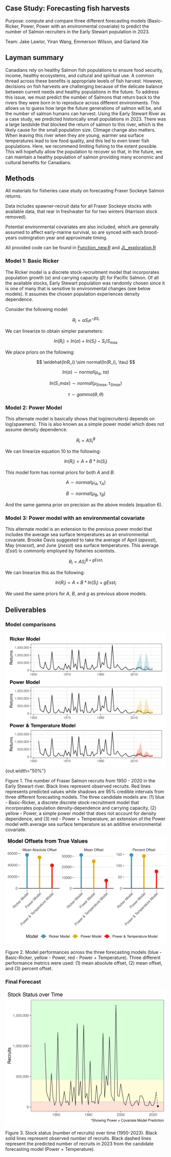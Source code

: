 ## Case Study: Forecasting fish harvests 
Purpose: compute and compare three different forecasting models (Basic-Ricker, Power, Power with an environmental covariate) to predict the number of Salmon recruiters in the Early Stewart population in 2023. 

Team: Jake Lawlor, Yiran Wang, Emmerson Wilson, and Garland Xie

## Layman summary

Canadians rely on healthy Salmon fish populations to ensure food security, income, healthy ecosystems, and cultural and spiritual use. A common thread across these benefits is appropriate levels of fish harvest. However, decisions on fish harvests are challenging because of the delicate balance between current needs and healthy populations in the future. To address this issue, we must predict the number of Salmons that return back to the rivers they were born in to reproduce across different environments. This allows us to guess how large the future generations of salmon will be, and the number of salmon humans can harvest. Using the Early Stewart River as a case study, we predicted historically small populations in 2023. There was a large landslide that blocked the return of salmon to this river, which is the likely cause for the small population size. Climage change also matters. When leaving this river when they are young, warmer sea surface temperatures lead to low food quality, and this led to even lower fish populations. Here, we recommend limiting fishing to the extent possible. This will hopefully allow the population to recover so that, in the future, we can maintain a healthy population of salmon providing many economic and cultural benefits for Canadians.

## Methods

All materials for fisheries case study on forecasting Fraser Sockeye Salmon returns.

Data includes spawner-recruit data for all Fraser Sockeye stocks with available data, that rear in freshwater for for two winters (Harrison stock removed).

Potential environmental covariates are also included, which are generally assumed to affect early-marine survival, so are synced with each brood-years outmigration year and approximate timing.

All provided code can be found in [Function_new.R](Function_new.R) and [JL_exploration.R](JL_exploration.R)

### Model 1: Basic Ricker 

The Ricker model is a discrete stock-recruitment model that incorporates population growth ($\alpha$) and carrying capacity ($\beta$) for Pacific Salmon. Of all the available stocks, Early Stewart population was randomly chosen since it is one of many that is sensitive to environmental changes (see below models). It assumes the chosen population experiences density dependence.

Consider the following model:

$$
R_i = \alpha S_i e^{-\beta S_i} 
$$

We can linearize to obtain simpler parameters:

$$
ln(R_i) = ln(\alpha)+ ln(S_i)-S_i/S_{max}
$$

We place priors on the following:

$$
\widehat{lnR_i} \sim normal(ln(R_i), \tau)
$$

$$
ln(\alpha) \sim normal(\mu_{\alpha}, \tau{\alpha}) 
$$

$$
ln(S\_{max}) \sim normal(\mu_{Smax}, \tau_{Smax})
$$

$$
\tau \sim gamma(\theta, \theta)
$$

### Model 2: Power Model

This alternate model is basically shows that log(recruiters) depends on log(spawners). This is also known as a simple power model which does not assume density dependence.

$$
R_i = A S_i^B
$$

We can linearize equation 10 to the following: 

$$
ln(R_i) = A+B*ln(S_i)
$$

This model form has normal priors for both $A$ and $B$:

$$
A \sim normal(\mu_{A}, \tau_{A}) 
$$

$$
B \sim normal(\mu_{B}, \tau_{B})
$$

And the same gamma prior on precision as the above models (equation 6).


### Model 3: Power model with an environmental covariate

This alternate model is an extension to the previous power model that includes the average sea surface temperatures as an environmental covariate. 
Brooke Davis suggested to take the average of April ($apesst$), May ($maesst$), and June ($jnesst$) sea surface temperatures. This average ($Esst$) is commonly employed by fisheries scientists.

$$
R_i = A S_i^{B+gEsst_{i}}
$$

We can linearize this as the following: 

$$
ln(R_i) = A+B*ln(S_i)+gEsst_{i}
$$

We used the same priors for $A$, $B$, and $g$ as previous above models.

## Deliverables

### Model comparisons

![Figure 1](plots/model_fits_plot.png){out.width="50%"}

Figure 1. The number of Fraser Salmon recruits from 1950 - 2020 in the Early Stewart river. Black lines represent observed recruits. Red lines represents predicted values while shadows are 95% credible intervals from three different forecasting models. The three candidate models are: (1) blue - Basic-Ricker, a discrete discrete stock-recruitment model that incorporates population density-dependence and carrying capacity, (2) yellow - Power, a simple power model that does not account for density dependence, and (3) red - Power + Temperature, an extension of the Power model with average sea surface temperature as an additive environmental covariate.

![model_performances](plots/model_performances.png)

Figure 2. Model performances across the three forecasting models (blue - Basic-Ricker, yellow - Power, red - Power + Temperature). Three different performance metrics were used: (1) mean absolute offset, (2) mean offset, and (3) percent offset. 

### Final Forecast

![stock status](plots/stock_status.png)

Figure 3. Stock status (number of recruits) over time (1950-2023). Black solid lines represent observed number of recruits. Black dashed lines represent the predicted number of recruits in 2023 from the candidate forecasting model (Power + Temperature). 









